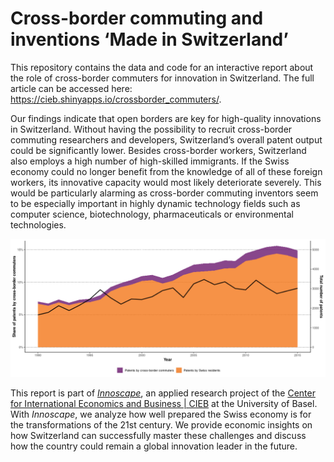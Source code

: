 # Cross-border commuting and inventions ‘Made in Switzerland’
This repository contains the data and code for an interactive report about the role of cross-border commuters for innovation in Switzerland. The full article can be accessed here: https://cieb.shinyapps.io/crossborder_commuters/.

Our findings indicate that open borders are key for high-quality innovations in Switzerland. Without having the possibility to recruit cross-border commuting researchers and developers, Switzerland’s overall patent output could be significantly lower. Besides cross-border workers, Switzerland also employs a high number of high-skilled immigrants. If the Swiss economy could no longer benefit from the knowledge of all of these foreign workers, its innovative capacity would most likely deteriorate severely. This would be particularly alarming as cross-border commuting inventors seem to be especially important in highly dynamic technology fields such as computer science, biotechnology, pharmaceuticals or environmental technologies.

![cross_borders](https://raw.githubusercontent.com/cieb-unibas/innovation-origins/master/Report/crossborder_commuters_CH.png)

This report is part of <a href = http://innoscape.ch/ target = “_blank”>*Innoscape*</a>, an applied research project of the <a href = https://cieb.unibas.ch target = “_blank”>Center for International Economics and Business | CIEB</a> at the University of Basel. With *Innoscape*, we analyze how well prepared the Swiss economy is for the transformations of the 21st century. We provide economic insights on how Switzerland can successfully master these challenges and discuss how the country could remain a global innovation leader in the future.

